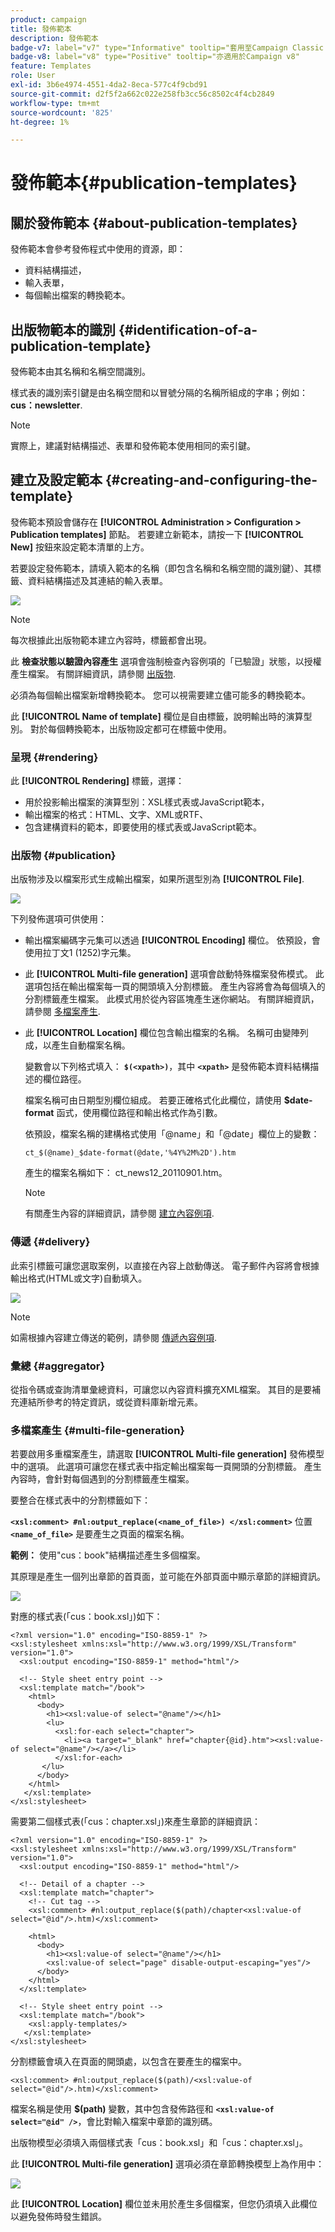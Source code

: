 ```yaml
---
product: campaign
title: 發佈範本
description: 發佈範本
badge-v7: label="v7" type="Informative" tooltip="套用至Campaign Classic v7"
badge-v8: label="v8" type="Positive" tooltip="亦適用於Campaign v8"
feature: Templates
role: User
exl-id: 3b6e4974-4551-4da2-8eca-577c4f9cbd91
source-git-commit: d2f5f2a662c022e258fb3cc56c8502c4f4cb2849
workflow-type: tm+mt
source-wordcount: '825'
ht-degree: 1%

---
```


# 發佈範本{#publication-templates}

## 關於發佈範本 {#about-publication-templates}

發佈範本會參考發佈程式中使用的資源，即：

* 資料結構描述，
* 輸入表單，
* 每個輸出檔案的轉換範本。

## 出版物範本的識別 {#identification-of-a-publication-template}

發佈範本由其名稱和名稱空間識別。

樣式表的識別索引鍵是由名稱空間和以冒號分隔的名稱所組成的字串；例如： **cus：newsletter**.

>[!NOTE]
>
>實際上，建議對結構描述、表單和發佈範本使用相同的索引鍵。

## 建立及設定範本 {#creating-and-configuring-the-template}

發佈範本預設會儲存在 **[!UICONTROL Administration > Configuration > Publication templates]** 節點。 若要建立新範本，請按一下 **[!UICONTROL New]** 按鈕來設定範本清單的上方。

若要設定發佈範本，請填入範本的名稱（即包含名稱和名稱空間的識別鍵）、其標籤、資料結構描述及其連結的輸入表單。

![](assets/d_ncs_content_model.png)

>[!NOTE]
>
>每次根據此出版物範本建立內容時，標籤都會出現。

此 **檢查狀態以驗證內容產生** 選項會強制檢查內容例項的「已驗證」狀態，以授權產生檔案。 有關詳細資訊，請參閱 [出版物](#publication).

必須為每個輸出檔案新增轉換範本。 您可以視需要建立儘可能多的轉換範本。

此 **[!UICONTROL Name of template]** 欄位是自由標籤，說明輸出時的演算型別。 對於每個轉換範本，出版物設定都可在標籤中使用。

### 呈現 {#rendering}

此 **[!UICONTROL Rendering]** 標籤，選擇：

* 用於投影輸出檔案的演算型別：XSL樣式表或JavaScript範本，
* 輸出檔案的格式：HTML、文字、XML或RTF、
* 包含建構資料的範本，即要使用的樣式表或JavaScript範本。

### 出版物 {#publication}

出版物涉及以檔案形式生成輸出檔案，如果所選型別為 **[!UICONTROL File]**.

![](assets/d_ncs_content_model2.png)

下列發佈選項可供使用：

* 輸出檔案編碼字元集可以透過 **[!UICONTROL Encoding]** 欄位。 依預設，會使用拉丁文1 (1252)字元集。
* 此 **[!UICONTROL Multi-file generation]** 選項會啟動特殊檔案發佈模式。 此選項包括在輸出檔案每一頁的開頭填入分割標籤。 產生內容將會為每個填入的分割標籤產生檔案。 此模式用於從內容區塊產生迷你網站。 有關詳細資訊，請參閱 [多檔案產生](#multi-file-generation).
* 此 **[!UICONTROL Location]** 欄位包含輸出檔案的名稱。 名稱可由變陣列成，以產生自動檔案名稱。

  變數會以下列格式填入： **`$(<xpath>)`**，其中 **`<xpath>`** 是發佈範本資料結構描述的欄位路徑。

  檔案名稱可由日期型別欄位組成。 若要正確格式化此欄位，請使用 **$date-format** 函式，使用欄位路徑和輸出格式作為引數。

  依預設，檔案名稱的建構格式使用「@name」和「@date」欄位上的變數：

  ```
  ct_$(@name)_$date-format(@date,'%4Y%2M%2D').htm
  ```

  產生的檔案名稱如下： ct_news12_20110901.htm。

  >[!NOTE]
  >
  >有關產生內容的詳細資訊，請參閱 [建立內容例項](using-a-content-template.md#creating-a-content-instance).

### 傳遞 {#delivery}

此索引標籤可讓您選取案例，以直接在內容上啟動傳送。 電子郵件內容將會根據輸出格式(HTML或文字)自動填入。

![](assets/d_ncs_content_model3.png)

>[!NOTE]
>
>如需根據內容建立傳送的範例，請參閱 [傳遞內容例項](using-a-content-template.md#delivering-a-content-instance).

### 彙總 {#aggregator}

從指令碼或查詢清單彙總資料，可讓您以內容資料擴充XML檔案。 其目的是要補充連結所參考的特定資訊，或從資料庫新增元素。

### 多檔案產生 {#multi-file-generation}

若要啟用多重檔案產生，請選取 **[!UICONTROL Multi-file generation]** 發佈模型中的選項。 此選項可讓您在樣式表中指定輸出檔案每一頁開頭的分割標籤。 產生內容時，會針對每個遇到的分割標籤產生檔案。

要整合在樣式表中的分割標籤如下：

**`<xsl:comment> #nl:output_replace(<name_of_file>) </xsl:comment>`** 位置 **`<name_of_file>`** 是要產生之頁面的檔案名稱。

**範例：** 使用&quot;cus：book&quot;結構描述產生多個檔案。

其原理是產生一個列出章節的首頁面，並可能在外部頁面中顯示章節的詳細資訊。

![](assets/d_ncs_content_chunk.png)

對應的樣式表(「cus：book.xsl」)如下：

```
<?xml version="1.0" encoding="ISO-8859-1" ?>
<xsl:stylesheet xmlns:xsl="http://www.w3.org/1999/XSL/Transform" version="1.0">
  <xsl:output encoding="ISO-8859-1" method="html"/>

  <!-- Style sheet entry point -->
  <xsl:template match="/book">
    <html>
      <body>
        <h1><xsl:value-of select="@name"/></h1>
        <lu>
          <xsl:for-each select="chapter">
            <li><a target="_blank" href="chapter{@id}.htm"><xsl:value-of select="@name"/></a></li>  
          </xsl:for-each>
       </lu>
      </body>
    </html>
   </xsl:template>
</xsl:stylesheet>
```

需要第二個樣式表(「cus：chapter.xsl」)來產生章節的詳細資訊：

```
<?xml version="1.0" encoding="ISO-8859-1" ?>
<xsl:stylesheet xmlns:xsl="http://www.w3.org/1999/XSL/Transform" version="1.0">
  <xsl:output encoding="ISO-8859-1" method="html"/>

  <!-- Detail of a chapter -->
  <xsl:template match="chapter">
    <!-- Cut tag -->   
    <xsl:comment> #nl:output_replace($(path)/chapter<xsl:value-of select="@id"/>.htm)</xsl:comment>
    
    <html>
      <body>
        <h1><xsl:value-of select="@name"/></h1>
        <xsl:value-of select="page" disable-output-escaping="yes"/>
      </body>
    </html>
  </xsl:template>

  <!-- Style sheet entry point -->
  <xsl:template match="/book">
    <xsl:apply-templates/>
   </xsl:template>
</xsl:stylesheet>
```

分割標籤會填入在頁面的開頭處，以包含在要產生的檔案中。

```
<xsl:comment> #nl:output_replace($(path)/<xsl:value-of select="@id"/>.htm)</xsl:comment>
```

檔案名稱是使用 **$(path)** 變數，其中包含發佈路徑和 **`<xsl:value-of select="@id" />`**，會比對輸入檔案中章節的識別碼。

出版物模型必須填入兩個樣式表「cus：book.xsl」和「cus：chapter.xsl」。

此 **[!UICONTROL Multi-file generation]** 選項必須在章節轉換模型上為作用中：

![](assets/d_ncs_content_chunk2.png)

此 **[!UICONTROL Location]** 欄位並未用於產生多個檔案，但您仍須填入此欄位以避免發佈時發生錯誤。
